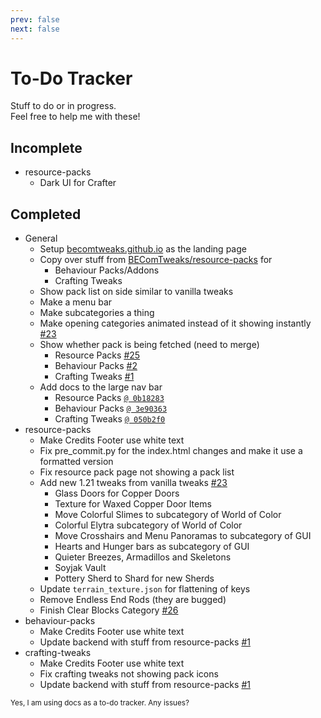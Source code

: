 ```yaml
---
prev: false
next: false
---
```

# To-Do Tracker
Stuff to do or in progress.<br>Feel free to help me with these!
## Incomplete
- resource-packs
	- Dark UI for Crafter

## Completed
- General
	- Setup [becomtweaks.github.io](https://becomtweaks.github.io) as the landing page
	- Copy over stuff from [BEComTweaks/resource-packs](https://github.com/BEComTweaks/resource-packs) for
		- Behaviour Packs/Addons
		- Crafting Tweaks
 	- Show pack list on side similar to vanilla tweaks
	- Make a menu bar
	- Make subcategories a thing
	- Make opening categories animated instead of it showing instantly [#23](https://github.com/BEComTweaks/resource-packs/pull/23)
    - Show whether pack is being fetched (need to merge)
        - Resource Packs [#25](https://github.com/BEComTweaks/resource-packs/pull/25)
        - Behaviour Packs [#2](https://github.com/BEComTweaks/behaviour-packs/pull/2)
        - Crafting Tweaks [#1](https://github.com/BEComTweaks/crafting-tweaks/pull/1)
  - Add docs to the large nav bar
    - Resource Packs [`@ 0b18283`](https://github.com/BEComTweaks/resource-packs/commit/0b18283e70f7a154334b1074be877c7925320149)
    - Behaviour Packs [`@ 3e90363`](https://github.com/BEComTweaks/behaviour-packs/commit/3e90363ac8af48b7324546dedab1555ffd47f775)
    - Crafting Tweaks [`@ 050b2f0`](https://github.com/BEComTweaks/crafting-tweaks/commit/050b2f02a61732aa1d627351457953c150327957)
- resource-packs
	- Make Credits Footer use white text
	- Fix pre_commit.py for the index.html changes and make it use a formatted version
  	- Fix resource pack page not showing a pack list
	- Add new 1.21 tweaks from vanilla tweaks [#23](https://github.com/BEComTweaks/resource-packs/pull/23)
		- Glass Doors for Copper Doors
		- Texture for Waxed Copper Door Items
		- Move Colorful Slimes to subcategory of World of Color
		- Colorful Elytra subcategory of World of Color
		- Move Crosshairs and Menu Panoramas to subcategory of GUI
		- Hearts and Hunger bars as subcategory of GUI
		- Quieter Breezes, Armadillos and Skeletons
		- Soyjak Vault
		- Pottery Sherd to Shard for new Sherds
	- Update `terrain_texture.json` for flattening of keys
	- Remove Endless End Rods (they are bugged)
	- Finish Clear Blocks Category [#26](https://github.com/BEComTweaks/resource-packs/pull/26)
- behaviour-packs
	- Make Credits Footer use white text
	- Update backend with stuff from resource-packs [#1](https://github.com/BEComTweaks/behaviour-packs/pull/1)
- crafting-tweaks
	- Make Credits Footer use white text
	- Fix crafting tweaks not showing pack icons
	- Update backend with stuff from resource-packs [#1](https://github.com/BEComTweaks/crafting-tweaks/pull/1)

<sub>Yes, I am using docs as a to-do tracker. Any issues?</sub>
